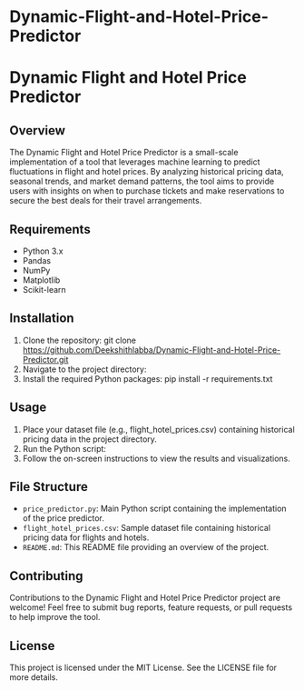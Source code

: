 # Dynamic-Flight-and-Hotel-Price-Predictor

# Dynamic Flight and Hotel Price Predictor

## Overview
The Dynamic Flight and Hotel Price Predictor is a small-scale implementation of a tool that leverages machine learning to predict fluctuations in flight and hotel prices. By analyzing historical pricing data, seasonal trends, and market demand patterns, the tool aims to provide users with insights on when to purchase tickets and make reservations to secure the best deals for their travel arrangements.

## Requirements
- Python 3.x
- Pandas
- NumPy
- Matplotlib
- Scikit-learn

## Installation
1. Clone the repository:
git clone https://github.com/Deekshithlabba/Dynamic-Flight-and-Hotel-Price-Predictor.git
2. Navigate to the project directory:
3. Install the required Python packages:
pip install -r requirements.txt

## Usage
1. Place your dataset file (e.g., flight_hotel_prices.csv) containing historical pricing data in the project directory.
2. Run the Python script:
3. Follow the on-screen instructions to view the results and visualizations.

## File Structure
- `price_predictor.py`: Main Python script containing the implementation of the price predictor.
- `flight_hotel_prices.csv`: Sample dataset file containing historical pricing data for flights and hotels.
- `README.md`: This README file providing an overview of the project.

## Contributing
Contributions to the Dynamic Flight and Hotel Price Predictor project are welcome! Feel free to submit bug reports, feature requests, or pull requests to help improve the tool.

## License
This project is licensed under the MIT License. See the LICENSE file for more details.
